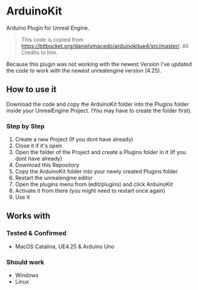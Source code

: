 # ArduinoKit
Arduino Plugin for Unreal Engine.

>This code is copied from https://bitbucket.org/danielvmacedo/arduinokitue4/src/master/. All Credits to him.

Because this plugin was not working with the newest Version I've updated the code to work with the newest unrealengine version (4.25).

## How to use it
Download the code and copy the ArduinoKit folder into the Plugins folder inside your UnrealEngine Project. (You may have to create the folder first).

### Step by Step

1. Create a new Project (If you dont have already)
2. Close it if it's open
3. Open the folder of the Project and create a Plugins folder in it (If you dont have already)
4. Download this Repository
5. Copy the ArduinoKit folder into your newly created Plugins folder
6. Restart the unrealengine editor
7. Open the plugins menu from (edit/plugins) and click ArduinoKit
8. Activate it from there (you might need to restart once again)
9. Use it

## Works with

### Tested & Confirmed
- MacOS Catalina, UE4.25 & Arduino Uno

### Should work
- Windows
- Linux

